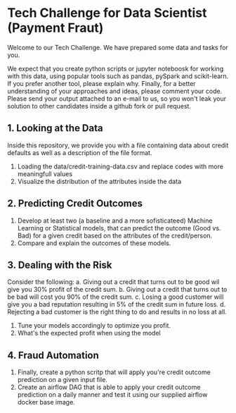 
# Tech Challenge for Data Scientist (Payment Fraut) 

Welcome to our Tech Challenge. 
We have prepared some data and tasks for you.

We expect that you create python scripts or jupyter noteboosk for working with this data, using popular tools such as pandas, pySpark and scikit-learn. If you prefer another tool, please explain why. 
Finally, for a better understanding of your approaches and ideas, please comment your code. 
Please send your output attached to an e-mail to us, so you won't leak your solution to other candidates inside a github fork or pull request.

## 1. Looking at the Data

Inside this repository, we provide you with a file containing data about credit defaults as well as a description of the file format.

 1. Loading the data/credit-training-data.csv and replace codes with more meaningfull values
 2. Visualize the distribution of the attributes inside the data

## 2. Predicting Credit Outcomes

 1. Develop at least two (a baseline and a more sofisticateed) Machine Learning or Statistical models, that can predict the outcome (Good vs. Bad) for a given credit based on the attributes of the credit/person.
 2. Compare and explain the outcomes of these models.

## 3. Dealing with the Risk

Consider the following:
 a. Giving out a credit that turns out to be good wil give you 30% profit of the credit sum.
 b. Giving out a credit that turns out to be bad will cost you 90% of the credit sum.
 c. Losing a good customer will give you a bad reputation resulting in 5% of the credit sum in future loss.
 d. Rejecting a bad customer is the right thing to do and results in no loss at all.

1. Tune your models accordingly to optimize you profit.
2. What's the expected profit when using the model

## 4. Fraud Automation

1. Finally, create a python scritp that will apply you're credit outcome prediction on a given input file.
2. Create an airflow DAG that is able to apply your credit outcome prediction on a daily manner 
   and test it using our supplied airflow docker base image.

